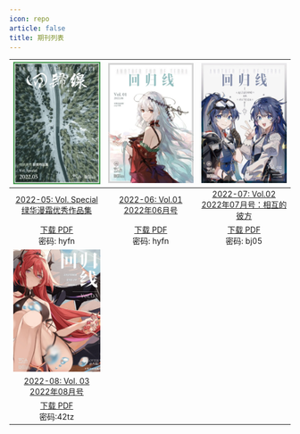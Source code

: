 ```yaml
---
icon: repo
article: false
title: 期刊列表
---
```




|![](./2022-05/res/cover.webp)|![](./2022-06//res/cover.webp)|![](./2022-07/res/cover.webp)|
|:-:|:-:|:-:|
|[2022-05: Vol. Special <br>绿华漫霜优秀作品集](2022-05)|[2022-06: Vol.01 <br>2022年06月号](2022-06)|[2022-07: Vol.02 <br>2022年07月号：相互的彼方](2022-07)|
|[下载 PDF](https://wwb.lanzouf.com/b011miqxc)<br>密码: hyfn|[下载 PDF](https://wwb.lanzouf.com/b011miqxc)<br>密码: hyfn|[下载 PDF](https://wwb.lanzouf.com/b011u6cne)<br>密码: bj05|
|![](./2022-08/res/cover.webp)| | |
|[2022-08: Vol. 03 <br>2022年08月号](2022-08)| | |
|[下载 PDF](https://wwb.lanzouy.com/b011ya7gf)<br>密码:42tz| | |

<ArticleAd />